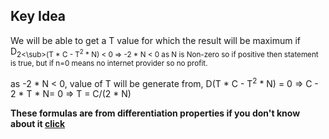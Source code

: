## Key Idea
We will be able to get a T value for which the result will be maximum if
D<sub>2<\sub>(T * C - T<sup>2</sup> * N) < 0
=> -2 * N < 0 as N is Non-zero so if positive then statement is true, but if n=0 means no internet provider so no profit.

as -2 * N < 0, value of T will be generate from,
D(T * C - T<sup>2</sup> * N) = 0
=> C - 2 * T * N= 0
=> T = C/(2 * N)

<b> These formulas are from differentiation properties if you don't know about it [click](https://mathinsight.org/minimization_maximization_refresher)</b>
